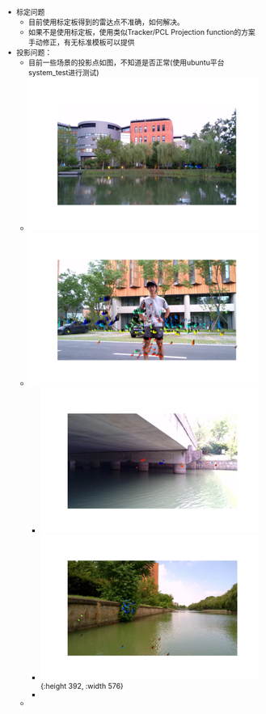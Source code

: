 - 标定问题
	- 目前使用标定板得到的雷达点不准确，如何解决。
	- 如果不是使用标定板，使用类似Tracker/PCL Projection function的方案手动修正，有无标准模板可以提供
- 投影问题：
	- 目前一些场景的投影点如图，不知道是否正常(使用ubuntu平台system_test进行测试)
	- ![1.png](../assets/1_1659531095774_0.png)
	- ![myplot.png](../assets/myplot_1659531265419_0.png)
		- ![bridge.png](../assets/bridge_1659531328494_0.png)
		- ![myplot.png](../assets/myplot_1659532439174_0.png){:height 392, :width 576}
		-
	-